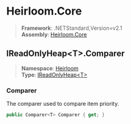 # Heirloom.Core

> **Framework**: .NETStandard,Version=v2.1  
> **Assembly**: [Heirloom.Core][0]  

## IReadOnlyHeap\<T>.Comparer

> **Namespace**: [Heirloom][0]  
> **Type**: [IReadOnlyHeap\<T>][1]  

### Comparer

The comparer used to compare item priority.

```cs
public Comparer<T> Comparer { get; }
```

[0]: ../../../Heirloom.Core.md
[1]: ../IReadOnlyHeap[T].md
